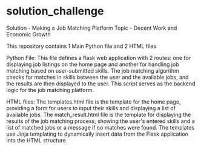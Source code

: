 # solution_challenge
Solution - Making a Job Matching Platform
Topic - Decent Work and Economic Growth

This repository contains 1 Main Python file and 2 HTML files

Python File:
This file defines a flask web application with 2 routes: one for displaying job listings on the home page and another for handling job matching based on user-submitted skills. The job matching algorithm checks for matches in skills between the user and the available jobs, and the results are then displayed to the user. This script serves as the backend logic for the job matching platform.

HTML files:
The templates.html file is the template for the home page, providing a form for users to input their skills and displaying a list of available jobs.
The match_result.html file is the template for displaying the results of the job matching process, showing the user's entered skills and a list of matched jobs or a message if no matches were found. The templates use Jinja templating to dynamically insert data from the Flask application into the HTML structure.
